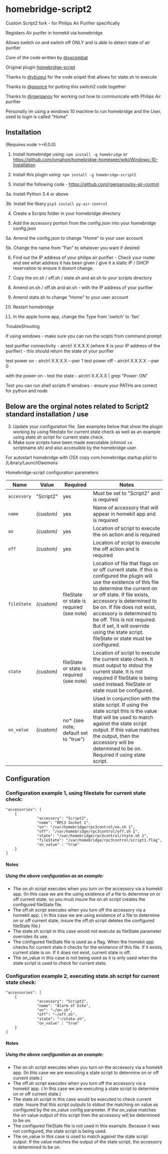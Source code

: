 homebridge-script2
==============

Custom Script2 fork - for Philips Air Purifier specifically

Registers Air purifer in homekit via homebridge

Allows switch on and switch off ONLY and is able to detect state of air purifier


Core of the code written by [@xxcombat](https://github.com/xxcombat/)

Original plugin [homebridge-script](https://github.com/xxcombat/homebridge-script)

Thanks to [@ybizeul](https://github.com/ybizeul/) for the code snipet that allows for state.sh to execute

Thanks to [@pponce](https://github.com/pponce/homebridge-script2) for putting this switch2 code together

Thanks to [@rgerganov](https://github.com/rgerganov/py-air-control) for working out how to communicate with Philips Air purifier 


Personally im using a windows 10 machine to run homebridge and the User, used to login is called "Home"


## Installation
(Requires node >=6.0.0)

1. Install homebridge using: `npm install -g homebridge` or https://github.com/jvmahon/homebridge-homeseer/wiki/Windows-10-Installation

2. Install this plugin using: `npm install -g homebridge-script2`

3. Install the following code - https://github.com/rgerganov/py-air-control

3a. Install Python 3.4 or above

3b. Install the libary `pip3 install py-air-control`

4. Create a Scripts folder in your homebridge directory

5. Add the accessory portion from the config.json into your homebridge config.json

5a. Amend the config.json to change "Home" to your user account

5b. Change the name from "Fan" to whatever you want if desired

6. Find out the IP address of your philips air purifier - Check your router and see what address it has been given / give it a static IP /  DHCP reservation to ensure it doesnt change.

7. Copy the on.sh / off.sh / state.sh and air.sh to your scripts directory

8. Amend on.sh / off.sh and air.sh - with the IP address of your purifier

9. Amend state.sh to change "Home" to your user account

10. Restart homebridge

11. In the apple home app, change the Type from 'switch' to 'fan'



TroubleShooting

If using windows - 
make sure you can run the scipts from command prompt

test purifier connectivity - airctrl X.X.X.X (where X is your IP address of the purifier) - this should return the state of your purifier

test power on - airctrl X.X.X.X --pwr 1
test power off - airctrl X.X.X.X --pwr 0

with the power on - test the state - airctrl X.X.X.X | grep "Power: ON"

Test you can run shell scripts
If windows - ensure your PATHs are correct for python and node







Below are the orginal notes related to Script2 standard installation / use
----

3. Update your configuration file. See examples below that show the plugin working by using filestate for current state check as well as an example using state.sh script for current state check.
4. Make sure scripts have been made executable (chmod +x scriptname.sh) and also accessible by the homebridge user. 

For autostart homebridge with OSX copy com.homebridge.startup.plist to /Library/LaunchDaemons

Homebridge-script configuration parameters

Name | Value | Required | Notes
----------- | ------- | -------------- | --------------
`accessory` | "Script2" | yes | Must be set to "Script2" and is required
`name` | _(custom)_ | yes | Name of accessory that will appear in homekit app and is required
`on` | _(custom)_ | yes | Location of script to execute the on action and is required
`off` | _(custom)_ | yes | Location of script to execute the off action and is required
`fileState` | _(custom)_ | fileState or state is required (see note) | Location of file that flags on or off current state. If this is configured the plugin will use the existence of this file to determine the current on or off state. If file exists, accessory is determined to be on. If file does not exist, accessory is determined to be off. This is not required. But if set, it will override using the state script. fileState or state must be configured.
`state` | _(custom)_ | fileState or state is required (see note) | Location of script to execute the current state check. It must output to stdout the current state. It is not required if fileState is being used instead. fileState or state must be configured.
`on_value` | _(custom)_ | no* (see note, default set to "true") | Used in conjunction with the state script. If using the state script this is the value that will be used to match against the state script output. If this value matches the output, then the accessory will be determined to be on. Required if using state script.

## Configuration

### Configuration example 1, using filestate for current state check:

```
"accessories": [
	{
              "accessory": "Script2",
              "name": "RPC3 Socket 1",
              "on": "/var/homebridge/rpc3control/on.sh 1",
              "off": "/var/homebridge/rpc3control/off.sh 1",
              "state": "/var/homebridge/rpc3control/state.sh 1",
              "fileState": "/var/homebridge/rpc3control/script1.flag",
              "on_value" : "true"
	}
]
```
#### Notes
##### Using the above configuration as an example:
- The on.sh script executes when you turn on the accessory via a homekit app. (In this case we are the using existence of a file to determine on or off current state, so you must insure the on.sh script creates the configured fileState file.
- The off.sh script executes when you turn off the accessory via a homekit app. ( In this case we are using existence of a file to determine on or off current state, insure the off.sh script deletes the configured fileState file.)
- The state.sh script in this case would not execute as fileState parameter overrides its use.
- The configured fileState file is used as a flag. When the homekit app checks for current state it checks for the existence of this file. If it exists, current state is on. If it does not exist, current state is off.
- The on_value in this case is not being used as it is only used when the state script is used to check for current state.

### Configuration example 2, executing state.sh script for current state check:
```
"accessories": [
	{
              "accessory": "Script2",
              "name": "Alarm of bike",
              "on": "~/on.sh",
              "off": "~/off.sh",
              "state": "~/state.sh",
              "on_value" : "true"
	}
]
```
#### Notes
##### Using the above configuration as an example:
- The on.sh script executes when you turn on the accessory via a homekit app. (In this case we are executing a state script to determine on or off current state.)
- The off.sh script executes when you turn off the accessory via a homekit app. ( In this case we are executing a state script to determine on or off current state.)
- The state.sh script in this case would be executed to check current state.  Insure that this script outputs to stdout the matching on value as configured by the on_value config parameter. If the on_value matches the on value output of this script then the accessory will be determined to be on.
- The configured fileState file is not used in this example. Because it was not configured, the state script is being used.
- The on_value in this case is used to match against the state script output. If the value matches the output of the state script, the accessory is determined to be on.

